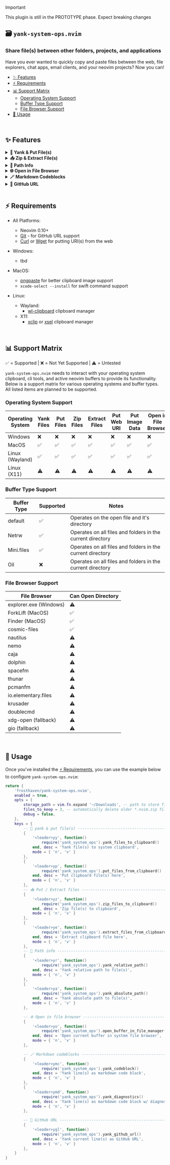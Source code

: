 > [!IMPORTANT] 
> This plugin is still in the PROTOTYPE phase. Expect breaking changes

## 🗃️ `yank-system-ops.nvim`

### Share file(s) between other folders, projects, and applications

Have you ever wanted to quickly copy and paste files between the web, file
explorers, chat apps, email clients, and your neovim projects? Now you can!

- [✨ Features](#-features)
- [⚡️ Requirements](#️-requirements)
- [📊 Support Matrix](#-support-matrix)
  - [Operating System Support](#operating-system-support)
  - [Buffer Type Support](#buffer-type-support)
  - [File Browser Support](#file-browser-support)
- [🚀 Usage](#-usage)

<br>

## ✨ Features

<details>
<summary><strong>🧷 Yank & Put File(s)</strong></summary>

```lua
{
    '<leader>yy', function()
        require('yank_system_ops').yank_files_to_clipboard()
    end, desc = 'Yank file(s) to system clipboard',
    mode = { 'n', 'v' }
},
```

Yank file(s) in the current supported buffer into your native system clipboard
for pasting into other applications (e.g., File Explorer, Finder, Discord,
Slack, email clients, etc.).

```lua
{
    '<leader>yp', function()
        require('yank_system_ops').put_files_from_clipboard()
    end, desc = 'Put clipboard file(s) here',
    mode = { 'n', 'v' }
},
```

Put file(s) from your system clipboard into the current supported buffer's
directory. This also supports:

- Putting URI(s) from the web (using `curl` or `wget`)

    - _Example: `https://example.com/image.png`_

- Putting Image data from the clipboard using your OS's clipboard manager

    - _Example: Right clicking an image in a web browser and selecting "Copy Image"_

</details>

<details>
<summary><strong>📥 Zip & Extract File(s)</strong></summary>

```lua
{
    '<leader>yz', function()
        require('yank_system_ops').zip_files_to_clipboard()
    end, desc = 'Zip file(s) to clipboard',
    mode = { 'n', 'v' }
},
```

Compress the current supported buffer's file(s) into a `.nvim.zip` archive
located in the configured `storage_path` and copy it to your system clipboard
for pasting into other applications (e.g., File Explorer, Finder, Discord,
Slack, email clients, etc.).

```lua
{
    '<leader>ye', function()
        require('yank_system_ops').extract_files_from_clipboard()
    end, desc = 'Extract clipboard file here',
    mode = { 'n', 'v' }
},
```

Extract the contents of a supported archive format from your system clipboard
into the current supported buffer's directory.

</details>

<details>
<summary><strong>📂 Path Info</strong></summary>

```lua
{
    '<leader>yr', function()
        require('yank_system_ops').yank_relative_path()
    end, desc = 'Yank relative path to file(s)',
    mode = { 'n', 'v' }
},
```

Yank the cwd-relative path to the current supported buffer's file(s).

```lua
{
    '<leader>ya', function()
        require('yank_system_ops').yank_absolute_path()
    end, desc = 'Yank absolute path to file(s)',
    mode = { 'n', 'v' }
},
```

Yank the full absolute path to the current supported buffer's file(s).

</details>

<details>
<summary><strong>🌐 Open in File Browser</strong></summary>

```lua
{
    '<leader>yo', function()
        require('yank_system_ops').open_buffer_in_file_manager()
    end, desc = 'Open current buffer in system file browser',
    mode = { 'n', 'v' }
},
```

Open the current supported buffer's file(s) in your system's file explorer. The
explorer used depends on your OS.

</details>

<details>
<summary><strong>🪄 Markdown Codeblocks</strong></summary>

```lua
{
    '<leader>ymc', function()
        require('yank_system_ops').yank_codeblock()
    end, desc = 'Yank line(s) as markdown code block',
    mode = { 'n', 'v' }
},
```

Yank selected line(s) into a language-tagged markdown code block for pasting
into other applications (e.g., File Explorer, Finder, Discord, Slack, email
clients, etc.).

```lua
{
    '<leader>ymd', function()
        require('yank_system_ops').yank_diagnostics()
    end, desc = 'Yank line(s) as markdown code block w/ diagnostics',
    mode = { 'n', 'v' }
},
```

Yank selected line(s) into a language-tagged markdown code block for pasting
into other applications. Includes any diagnostic messages in the selected lines.

</details>

<details>
<summary><strong>🧭 GitHub URL</strong></summary>

```lua
{
    '<leader>ygl', function()
        require('yank_system_ops').yank_github_url()
    end, desc = 'Yank current line(s) as GitHub URL',
    mode = { 'n', 'v' }
},
```

Yank a GitHub URL for the current line(s) in the current supported buffer. This
respects the current branch. _Note: This only works for files that are part of a
git-tracked repository and hosted on GitHub. This will also not copy URLs for
which there are pending commits/changes._

</details>

<br>

## ⚡️ Requirements

- All Platforms:
    - Neovim 0.10+
    - [Git](https://git-scm.com/) - for GitHub URL support
    - [Curl](https://curl.se/) or [Wget](https://www.gnu.org/software/wget/) for
      putting URI(s) from the web

- Windows:
    - tbd
- MacOS: 
    - [pngpaste](https://github.com/jcsalterego/pngpaste) for better clipboard
      image support
    - `xcode-select --install` for swift command support
- Linux:
    - Wayland:
        - [wl-clipboard](https://github.com/bugaevc/wl-clipboard) clipboard
        manager
    - X11:
        - [xclip](https://github.com/astrand/xclip) or [xsel](https://github.com/kfish/xsel)
        clipboard manager

<br>

## 📊 Support Matrix

✅️ = Supported | ❌ = Not Yet Supported | ⚠️ = Untested

`yank-system-ops.nvim` needs to interact with your operating system clipboard,
cli tools, and active neovim buffers to provide its functionality. Below is a
support matrix for various operating systems and buffer types. All listed items
are planned to be supported.

### Operating System Support

| Operating System | Yank Files | Put Files | Zip Files | Extract Files | Put Web URI | Put Image Data | Open in File Browser |
|------------------|------------|-----------|-----------|---------------|-------------|----------------|----------------------|
| Windows          | ❌         | ❌        | ❌        | ❌            | ❌          | ❌             | ❌                   |
| MacOS            | ✅         | ✅        | ✅        | ✅            | ✅          | ✅             | ✅                   | 
| Linux (Wayland)  | ✅         | ✅        | ✅        | ✅            | ✅          | ✅             | ✅                   |
| Linux (X11)      | ⚠️         | ⚠️        | ⚠️        | ⚠️            | ⚠️          | ⚠️             | ⚠️                   |

### Buffer Type Support

| Buffer Type | Supported | Notes                                                      |
|-------------|-----------|------------------------------------------------------------|
| default     | ✅        | Operates on the open file and it's directory               |
| Netrw       | ✅        | Operates on all files and folders in the current directory |
| Mini.files  | ✅        | Operates on all files and folders in the current directory |
| Oil         | ❌        | Operates on all files and folders in the current directory |

### File Browser Support

| File Browser           | Can Open Directory |
|------------------------|--------------------|
| explorer.exe (Windows) | ⚠️                 |
| ForkLift (MacOS)       | ✅                 |
| Finder (MacOS)         | ✅                 |
| cosmic-files           | ✅                 |
| nautilus               | ⚠️                 |
| nemo                   | ⚠️                 |
| caja                   | ⚠️                 |
| dolphin                | ⚠️                 |
| spacefm                | ⚠️                 |
| thunar                 | ⚠️                 |
| pcmanfm                | ⚠️                 |
| io.elementary.files    | ⚠️                 |
| krusader               | ⚠️                 |
| doublecmd              | ⚠️                 |
| xdg-open (fallback)    | ⚠️                 |
| gio (fallback)         | ⚠️                 |

<br>

## 🚀 Usage

Once you've installed the [⚡️ Requirements](#️-requirements), you can use the
example below to configure `yank-system-ops.nvim`:

```lua
return {
    'frosthaven/yank-system-ops.nvim',
    enabled = true,
    opts = {
        storage_path = vim.fn.expand '~/Downloads', -- path to store files
        files_to_keep = 3, -- automatically delete older *.nvim.zip files
        debug = false,
    },
    keys = {
        -- 🧷 yank & put file(s) ----------------------------------------------
        {
            '<leader>yy', function()
                require('yank_system_ops').yank_files_to_clipboard()
            end, desc = 'Yank file(s) to system clipboard',
            mode = { 'n', 'v' }
        },
        {
            '<leader>yp', function()
                require('yank_system_ops').put_files_from_clipboard()
            end, desc = 'Put clipboard file(s) here',
            mode = { 'n', 'v' }
        },
        -- 📥 Put / Extract files -------------------------------------------------
        {
            '<leader>yz', function()
                require('yank_system_ops').zip_files_to_clipboard()
            end, desc = 'Zip file(s) to clipboard',
            mode = { 'n', 'v' }
        },
        {
            '<leader>ye', function()
                require('yank_system_ops').extract_files_from_clipboard()
            end, desc = 'Extract clipboard file here',
            mode = { 'n', 'v' }
        },
        -- 📂 Path info -----------------------------------------------------------
        {
            '<leader>yr', function()
                require('yank_system_ops').yank_relative_path()
            end, desc = 'Yank relative path to file(s)',
            mode = { 'n', 'v' }
        },
        {
            '<leader>ya', function()
                require('yank_system_ops').yank_absolute_path()
            end, desc = 'Yank absolute path to file(s)',
            mode = { 'n', 'v' }
        },

        -- 🌐 Open in file browser ------------------------------------------------
        {
            '<leader>yo', function()
                require('yank_system_ops').open_buffer_in_file_manager()
            end, desc = 'Open current buffer in system file browser',
            mode = { 'n', 'v' }
        },

        -- 🪄 Markdown codeblocks -------------------------------------------------
        {
            '<leader>ymc', function()
                require('yank_system_ops').yank_codeblock()
            end, desc = 'Yank line(s) as markdown code block',
            mode = { 'n', 'v' }
        },
        {
            '<leader>ymd', function()
                require('yank_system_ops').yank_diagnostics()
            end, desc = 'Yank line(s) as markdown code block w/ diagnostics',
            mode = { 'n', 'v' }
        },

        -- 🧭 GitHub URL ----------------------------------------------------------
        {
            '<leader>ygl', function()
                require('yank_system_ops').yank_github_url()
            end, desc = 'Yank current line(s) as GitHub URL',
            mode = { 'n', 'v' }
        },
    }
}
```
